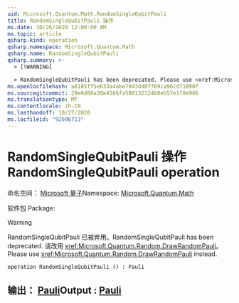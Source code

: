 ```yaml
---
uid: Microsoft.Quantum.Math.RandomSingleQubitPauli
title: RandomSingleQubitPauli 操作
ms.date: 10/26/2020 12:00:00 AM
ms.topic: article
qsharp.kind: operation
qsharp.namespace: Microsoft.Quantum.Math
qsharp.name: RandomSingleQubitPauli
qsharp.summary: >-
  > [!WARNING]

  > RandomSingleQubitPauli has been deprecated. Please use <xref:Microsoft.Quantum.Random.DrawRandomPauli> instead.
ms.openlocfilehash: a8185ff5eb33a4abe7943d407f69ca96cd71890f
ms.sourcegitcommit: 29e0d88a30e4166fa580132124b0eb57e1f0e986
ms.translationtype: MT
ms.contentlocale: zh-CN
ms.lasthandoff: 10/27/2020
ms.locfileid: "92696713"
---
```

# <a name="randomsinglequbitpauli-operation"></a><span data-ttu-id="fa0f1-102">RandomSingleQubitPauli 操作</span><span class="sxs-lookup"><span data-stu-id="fa0f1-102">RandomSingleQubitPauli operation</span></span>

<span data-ttu-id="fa0f1-103">命名空间： [Microsoft 量子](xref:Microsoft.Quantum.Math)</span><span class="sxs-lookup"><span data-stu-id="fa0f1-103">Namespace: [Microsoft.Quantum.Math](xref:Microsoft.Quantum.Math)</span></span>

<span data-ttu-id="fa0f1-104">软件包 [](https://nuget.org/packages/)</span><span class="sxs-lookup"><span data-stu-id="fa0f1-104">Package: [](https://nuget.org/packages/)</span></span>


> [!WARNING]
> <span data-ttu-id="fa0f1-105">RandomSingleQubitPauli 已被弃用。</span><span class="sxs-lookup"><span data-stu-id="fa0f1-105">RandomSingleQubitPauli has been deprecated.</span></span> <span data-ttu-id="fa0f1-106">请改用 <xref:Microsoft.Quantum.Random.DrawRandomPauli>。</span><span class="sxs-lookup"><span data-stu-id="fa0f1-106">Please use <xref:Microsoft.Quantum.Random.DrawRandomPauli> instead.</span></span>



```qsharp
operation RandomSingleQubitPauli () : Pauli
```


## <a name="output--pauli"></a><span data-ttu-id="fa0f1-107">输出： [Pauli](xref:microsoft.quantum.lang-ref.pauli)</span><span class="sxs-lookup"><span data-stu-id="fa0f1-107">Output : [Pauli](xref:microsoft.quantum.lang-ref.pauli)</span></span>

